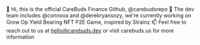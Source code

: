 👋 Hi, this is the official CareBuds Finance Github, @carebudsrepo
🌱 The dev team includes @connova and @derekryansnzy, we're currently working on Grow Op Yield Bearing NFT P2E Game, inspired by Strainz
📫 Feel free to reach out to us at hello@carebuds.dev or visit carebuds.us for more information
